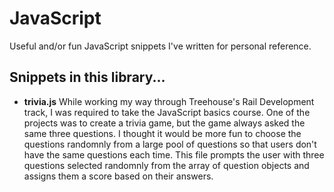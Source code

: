 # JavaScript
Useful and/or fun JavaScript snippets I've written for personal reference.

Snippets in this library...
---------------------------
* **trivia.js**
While working my way through Treehouse's Rail Development track, I was required to take the JavaScript basics course. One of the projects was to create a trivia game, but the game always asked the same three questions. I thought it would be more fun to choose the questions randomnly from a large pool of questions so that users don't have the same questions each time.  This file prompts the user with three questions selected randomnly from the array of question objects and assigns them a score based on their answers.